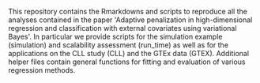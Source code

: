 This repository contains the Rmarkdowns and scripts to reproduce all the analyses contained in the paper 'Adaptive penalization in high-dimensional regression and classification with external covariates using variational Bayes'. In particular we provide scripts for the simulation example (simulation) and scalability assessment (run_time) as well as for the applications  on the CLL study (CLL) and the GTEx data (GTEX). Additional helper files contain general functions for fitting and evaluation of various regression methods.
